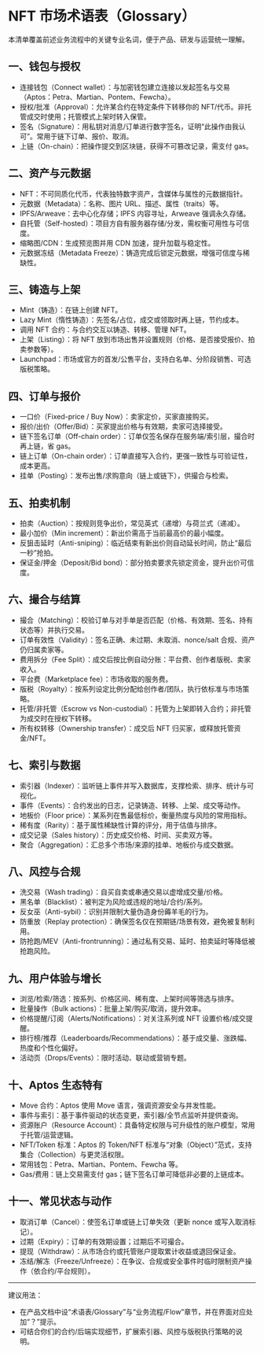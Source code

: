 # NFT 市场术语表（Glossary）

本清单覆盖前述业务流程中的关键专业名词，便于产品、研发与运营统一理解。

## 一、钱包与授权
- 连接钱包（Connect wallet）：与加密钱包建立连接以发起签名与交易（Aptos：Petra、Martian、Pontem、Fewcha）。
- 授权/批准（Approval）：允许某合约在特定条件下转移你的 NFT/代币。非托管成交时使用；托管模式上架时转入保管。
- 签名（Signature）：用私钥对消息/订单进行数字签名，证明“此操作由我认可”。常用于链下订单、报价、取消。
- 上链（On-chain）：把操作提交到区块链，获得不可篡改记录，需支付 gas。

## 二、资产与元数据
- NFT：不可同质化代币，代表独特数字资产，含媒体与属性的元数据指针。
- 元数据（Metadata）：名称、图片 URL、描述、属性（traits）等。
- IPFS/Arweave：去中心化存储；IPFS 内容寻址，Arweave 强调永久存储。
- 自托管（Self-hosted）：项目方自有服务器存储/分发，需权衡可用性与可信度。
- 缩略图/CDN：生成预览图并用 CDN 加速，提升加载与稳定性。
- 元数据冻结（Metadata Freeze）：铸造完成后锁定元数据，增强可信度与稀缺性。

## 三、铸造与上架
- Mint（铸造）：在链上创建 NFT。
- Lazy Mint（惰性铸造）：先签名/占位，成交或领取时再上链，节约成本。
- 调用 NFT 合约：与合约交互以铸造、转移、管理 NFT。
- 上架（Listing）：将 NFT 放到市场出售并设置规则（价格、是否接受报价、拍卖参数等）。
- Launchpad：市场或官方的首发/公售平台，支持白名单、分阶段销售、可选版税策略。

## 四、订单与报价
- 一口价（Fixed-price / Buy Now）：卖家定价，买家直接购买。
- 报价/出价（Offer/Bid）：买家提出价格与有效期，卖家可选择接受。
- 链下签名订单（Off-chain order）：订单仅签名保存在服务端/索引层，撮合时再上链，省 gas。
- 链上订单（On-chain order）：订单直接写入合约，更强一致性与可验证性，成本更高。
- 挂单（Posting）：发布出售/求购意向（链上或链下），供撮合与检索。

## 五、拍卖机制
- 拍卖（Auction）：按规则竞争出价，常见英式（递增）与荷兰式（递减）。
- 最小加价（Min increment）：新出价需高于当前最高价的最小幅度。
- 反狙击延时（Anti-sniping）：临近结束有新出价则自动延长时间，防止“最后一秒”抢拍。
- 保证金/押金（Deposit/Bid bond）：部分拍卖要求先锁定资金，提升出价可信度。

## 六、撮合与结算
- 撮合（Matching）：校验订单与对手单是否匹配（价格、有效期、签名、持有状态等）并执行交易。
- 订单有效性（Validity）：签名正确、未过期、未取消、nonce/salt 合规、资产仍归属卖家等。
- 费用拆分（Fee Split）：成交后按比例自动分账：平台费、创作者版税、卖家收入。
- 平台费（Marketplace fee）：市场收取的服务费。
- 版税（Royalty）：按系列设定比例分配给创作者/团队，执行依标准与市场策略。
- 托管/非托管（Escrow vs Non-custodial）：托管为上架即转入合约；非托管为成交时在授权下转移。
- 所有权转移（Ownership transfer）：成交后 NFT 归买家，或释放托管资金/NFT。

## 七、索引与数据
- 索引器（Indexer）：监听链上事件并写入数据库，支撑检索、排序、统计与可视化。
- 事件（Events）：合约发出的日志，记录铸造、转移、上架、成交等动作。
- 地板价（Floor price）：某系列在售最低标价，衡量热度与风险的常用指标。
- 稀有度（Rarity）：基于属性稀缺性计算的评分，用于估值与排序。
- 成交记录（Sales history）：历史成交价格、时间、买卖双方等。
- 聚合（Aggregation）：汇总多个市场/来源的挂单、地板价与成交数据。

## 八、风控与合规
- 洗交易（Wash trading）：自买自卖或串通交易以虚增成交量/价格。
- 黑名单（Blacklist）：被判定为风险或违规的地址/合约/系列。
- 反女巫（Anti-sybil）：识别并限制大量伪造身份薅羊毛的行为。
- 防重放（Replay protection）：确保签名仅在预期链/场景有效，避免被复制利用。
- 防抢跑/MEV（Anti-frontrunning）：通过私有交易、延时、拍卖延时等降低被抢跑风险。

## 九、用户体验与增长
- 浏览/检索/筛选：按系列、价格区间、稀有度、上架时间等筛选与排序。
- 批量操作（Bulk actions）：批量上架/购买/取消，提升效率。
- 价格提醒/订阅（Alerts/Notifications）：对关注系列或 NFT 设置价格/成交提醒。
- 排行榜/推荐（Leaderboards/Recommendations）：基于成交量、涨跌幅、热度和个性化偏好。
- 活动页（Drops/Events）：限时活动、联动或营销专题。

## 十、Aptos 生态特有
- Move 合约：Aptos 使用 Move 语言，强调资源安全与并发性能。
- 事件与索引：基于事件驱动的状态变更，索引器/全节点监听并提供查询。
- 资源账户（Resource Account）：具备特定权限与可升级性的账户模型，常用于托管/运营逻辑。
- NFT/Token 标准：Aptos 的 Token/NFT 标准与“对象（Object）”范式，支持集合（Collection）与更灵活权限。
- 常用钱包：Petra、Martian、Pontem、Fewcha 等。
- Gas/费用：链上交易需支付 gas；链下签名订单可降低非必要的上链成本。

## 十一、常见状态与动作
- 取消订单（Cancel）：使签名订单或链上订单失效（更新 nonce 或写入取消标记）。
- 过期（Expiry）：订单的有效期设置；过期后不可撮合。
- 提现（Withdraw）：从市场合约或托管账户提取累计收益或退回保证金。
- 冻结/解冻（Freeze/Unfreeze）：在争议、合规或安全事件时临时限制资产操作（依合约/平台规则）。

---

建议用法：
- 在产品文档中设“术语表/Glossary”与“业务流程/Flow”章节，并在界面对应处加“？”提示。
- 可结合你们的合约/后端实现细节，扩展索引器、风控与版税执行策略的说明。

